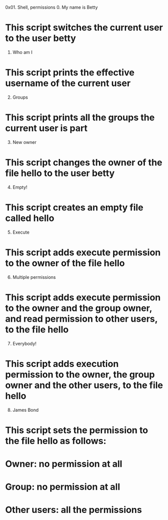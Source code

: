 0x01. Shell, permissions
0. My name is Betty
# This script switches the current user to the user betty
1. Who am I
# This script prints the effective username of the current user
2. Groups
# This script prints all the groups the current user is part
3. New owner
# This script changes the owner of the file hello to the user betty
4. Empty!
# This script creates an empty file called hello
5. Execute
# This script adds execute permission to the owner of the file hello
6. Multiple permissions
# This script adds execute permission to the owner and the group owner, and read permission to other users, to the file hello
7. Everybody!
# This script adds execution permission to the owner, the group owner and the other users, to the file hello
8. James Bond
# This script sets the permission to the file hello as follows:
# Owner: no permission at all
# Group: no permission at all
# Other users: all the permissions

